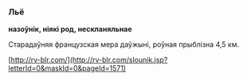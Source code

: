 ### Льё
**назоўнік, ніякі род, нескланяльнае**

Старадаўняя французская мера даўжыні, роўная прыблізна 4,5 км.

<a rel="author">[http://rv-blr.com/](http://rv-blr.com/slounik.jsp?letterId=0&maskId=0&pageId=1571)</a>
